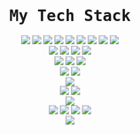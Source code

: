 <div align="center">
<samp><h1> My Tech Stack </h1></samp>
</div>

<div align="center">
    <img src="https://img.shields.io/badge/PHP-777BB4?style=plastic&logo=php&logoColor=white">
    <img src="https://img.shields.io/badge/Python-3776AB?style=plastic&logo=python&logoColor=white">
    <img src="https://img.shields.io/badge/-HTML5-%23E44D27?style=plastic&logo=html5&logoColor=ffffff">
    <img src="https://img.shields.io/badge/-CSS3-%231572B6?style=plastic&logo=css3">
    <img src="https://img.shields.io/badge/JavaScript-F7DF1E?style=plastic&logo=javascript&logoColor=black">
    <img src="https://img.shields.io/badge/NodeJS-339933?style=plastic&logo=nodedotjs&logoColor=white">
    <img src="https://img.shields.io/badge/CSharp-00599C?style=plastic&logo=csharp&logoColor=white">
    <img src="https://img.shields.io/badge/Swift-F05138?style=plastic&logo=swift&logoColor=white">
    <img src="https://img.shields.io/badge/Go-00ADD8?style=plastic&logo=go&logoColor=white">
    <br/>
    <img src="https://img.shields.io/badge/Laravel-FF2D20?style=plastic&logo=laravel&logoColor=white">
    <img src="https://img.shields.io/badge/Lumen-E74430?style=plastic&logo=lumen&logoColor=white">
    <img src="https://img.shields.io/badge/ExpressJS-000000?style=plastic&logo=express&logoColor=white">
    <img src="https://img.shields.io/badge/CodeIgniter-EF4223?style=plastic&logo=codeigniter&logoColor=white">
    <br/>
    <img src="https://img.shields.io/badge/MySQL-4479A1?style=plastic&logo=mysql&logoColor=white">
    <img src="https://img.shields.io/badge/PostgreSQL-4169E1?style=plastic&logo=postgresql&logoColor=white">
    <img src="https://img.shields.io/badge/MariaDB-003545?style=plastic&logo=mariadb&logoColor=white">
    <br/>
    <img src="https://img.shields.io/badge/NGINX-009639?style=plastic&logo=nginx&logoColor=white">
    <img src="https://img.shields.io/badge/Apache-D22128?style=plastic&logo=apache&logoColor=white">
    <br/>
    <img src="https://img.shields.io/badge/Docker-2496ED?style=plastic&logo=docker&logoColor=white">
    <br/>
    <img src="https://img.shields.io/badge/Kali%20Linux-557C94?style=plastic&logo=kalilinux&logoColor=white">
    <img src="https://img.shields.io/badge/macOS-000?style=plastic&logo=macos&logoColor=white">
    <br/>
    <img src="https://img.shields.io/badge/Homebrew-FBB040?style=plastic&logo=homebrew&logoColor=fff">
    <br/>
    <img src="https://img.shields.io/badge/Cloudflare-F38020?style=plastic&logo=cloudflare&logoColor=white">
    <img src="https://img.shields.io/badge/AWS-FF9900?style=plastic&logo=amazonaws&logoColor=white">
    <img src="https://img.shields.io/badge/Azure-0078D4?style=plastic&logo=microsoftazure&logoColor=white">
    <img src="https://img.shields.io/badge/DigitalOcean-0080FF?style=plastic&logo=digitalocean&logoColor=white">
    <br/>
    <img src="https://img.shields.io/badge/Terraform-844FBA?style=plastic&logo=terraform&logoColor=white">
    
</div>

<!--
for-the-badge
flat-square
plastic
>

